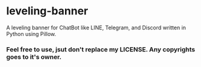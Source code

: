 # leveling-banner
A leveling banner for ChatBot like LINE, Telegram, and Discord written in Python using Pillow.



### Feel free to use, jsut don't replace my LICENSE. Any copyrights goes to it's owner.
